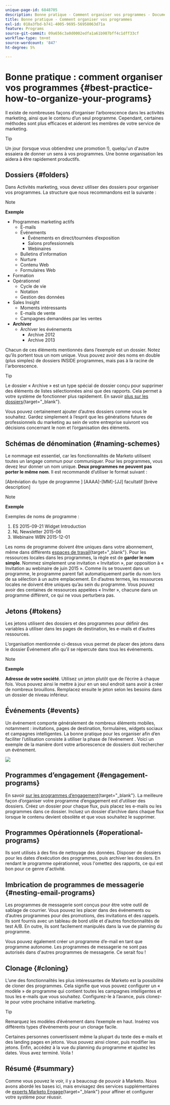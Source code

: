 ```yaml
---
unique-page-id: 6848705
description: Bonne pratique - Comment organiser vos programmes - Documents Marketo - Documentation du produit
title: Bonne pratique - Comment organiser vos programmes
exl-id: 018a3fbd-b741-4005-9695-56958063d71a
feature: Programs
source-git-commit: 09a656c3a0d0002edfa1a61b987bff4c1dff33cf
workflow-type: tm+mt
source-wordcount: '847'
ht-degree: 5%

---
```


# Bonne pratique : comment organiser vos programmes {#best-practice-how-to-organize-your-programs}

Il existe de nombreuses façons d’organiser l’arborescence dans les activités marketing, ainsi que le contenu d’un seul programme. Cependant, certaines méthodes sont plus efficaces et aideront les membres de votre service de marketing.

>[!TIP]
>
>Un jour (lorsque vous obtiendrez une promotion !), quelqu&#39;un d&#39;autre essaiera de donner un sens à vos programmes. Une bonne organisation les aidera à être rapidement productifs.

## Dossiers {#folders}

Dans Activités marketing, vous devez utiliser des dossiers pour organiser vos programmes. La structure que nous recommandons est la suivante :

>[!NOTE]
>
>**Exemple**
>
>* Programmes marketing actifs
>   * E-mails
>   * Événements
>     * Événements en direct/tournées d’exposition
>     * Salons professionnels
>     * Webinaires
>   * Bulletins d’information
>   * Nurture
>   * Contenu Web
>   * Formulaires Web
>* Formation
>* Opérationnel
>   * Cycle de vie
>   * Notation
>   * Gestion des données
>* Sales Insight
>   * Moments intéressants
>   * E-mails de vente
>   * Campagnes demandées par les ventes
>* **Archiver**
>   * Archiver les événements
>     * Archive 2012
>     * Archive 2013

Chacun de ces éléments mentionnés dans l’exemple est un dossier. Notez qu’ils portent tous un nom unique. Vous pouvez avoir des noms en double (plus simples) de dossiers INSIDE programmes, mais pas à la racine de l&#39;arborescence.

>[!TIP]
>
>Le dossier « Archive » est un type spécial de dossier conçu pour supprimer des éléments de listes sélectionnées ainsi que des rapports. Cela permet à votre système de fonctionner plus rapidement. En savoir [plus sur les dossiers](/help/marketo/product-docs/core-marketo-concepts/miscellaneous/understanding-folders.md){target="_blank"}.

Vous pouvez certainement ajouter d’autres dossiers comme vous le souhaitez. Gardez simplement à l’esprit que les générations futures de professionnels du marketing au sein de votre entreprise suivront vos décisions concernant le nom et l’organisation des éléments.

## Schémas de dénomination {#naming-schemes}

Le nommage est essentiel, car les fonctionnalités de Marketo utilisent toutes un langage commun pour communiquer. Pour les programmes, vous devez leur donner un nom unique. **Deux programmes ne peuvent pas porter le même nom**. Il est recommandé d’utiliser le format suivant :

[Abréviation du type de programme ] [AAAA]-[MM]-[JJ] facultatif [brève description]

>[!NOTE]
>
>**Exemple**
>
>Exemples de noms de programme :
>
>1. ES 2015-09-21 Widget Introduction
>1. NL Newsletter 2015-06
>1. Webinaire WBN 2015-12-01

Les noms de programme doivent être uniques dans votre abonnement, même dans différents [espaces de travail](/help/marketo/product-docs/administration/workspaces-and-person-partitions/understanding-workspaces-and-person-partitions.md){target="_blank"}.  Pour les ressources locales dans les programmes, la règle est de **garder le nom simple**. Nommez simplement une invitation « Invitation », par opposition à « Invitation au webinaire de juin 2015 ». Comme ils se trouvent dans un programme, le programme parent fait automatiquement partie du nom lors de sa sélection à un autre emplacement. En d’autres termes, les ressources locales ne doivent être uniques qu’au sein du programme. Vous pouvez avoir des centaines de ressources appelées « Inviter », chacune dans un programme différent, ce qui ne vous perturbera pas.

## Jetons {#tokens}

Les jetons utilisent des dossiers et des programmes pour définir des variables à utiliser dans les pages de destination, les e-mails et d’autres ressources.

L’organisation mentionnée ci-dessus vous permet de placer des jetons dans le dossier Événement afin qu’il se répercute dans tous les événements.

>[!NOTE]
>
>**Exemple**
>
>**Adresse de votre société**. Utilisez un jeton plutôt que de l’écrire à chaque fois. Vous pouvez ainsi le mettre à jour en un seul endroit sans avoir à créer de nombreux brouillons. Remplacez ensuite le jeton selon les besoins dans un dossier de niveau inférieur.

## Événements {#events}

Un événement comporte généralement de nombreux éléments mobiles, notamment : invitations, pages de destination, formulaires, widgets sociaux et campagnes intelligentes. La bonne pratique pour les organiser afin d’en faciliter l’utilisation consiste à utiliser la phase de l’événement . Voici un exemple de la manière dont votre arborescence de dossiers doit rechercher un événement.

![](assets/capture.png)

## Programmes d’engagement {#engagement-programs}

En savoir [sur les programmes d’engagement](/help/marketo/product-docs/email-marketing/drip-nurturing/creating-an-engagement-program/understanding-engagement-programs.md){target="_blank"}. La meilleure façon d’organiser votre programme d’engagement est d’utiliser des dossiers. Créez un dossier pour chaque flux, puis placez les e-mails ou les programmes dans ce dossier. Incluez un dossier d’archive dans chaque flux lorsque le contenu devient obsolète et que vous souhaitez le supprimer.

## Programmes Opérationnels {#operational-programs}

Ils sont utilisés à des fins de nettoyage des données. Disposer de dossiers pour les dates d’exécution des programmes, puis archiver les dossiers. En rendant le programme opérationnel, vous l&#39;omettez des rapports, ce qui est bon pour ce genre d&#39;activité.

## Imbrication de programmes de messagerie {#nesting-email-programs}

Les programmes de messagerie sont conçus pour être votre outil de sablage de courrier. Vous pouvez les placer dans des événements ou d’autres programmes pour des promotions, des invitations et des rappels. Ils sont fournis avec un tableau de bord utile et d’autres fonctionnalités de test A/B. En outre, ils sont facilement manipulés dans la vue de planning du programme.

Vous pouvez également créer un programme d’e-mail en tant que programme autonome. Les programmes de messagerie ne sont pas autorisés dans d&#39;autres programmes de messagerie. Ce serait fou !

## Clonage {#cloning}

L’une des fonctionnalités les plus intéressantes de Marketo est la possibilité de cloner des programmes. Cela signifie que vous pouvez configurer un « modèle » de programme qui contient toutes les campagnes intelligentes et tous les e-mails que vous souhaitez. Configurez-le à l’avance, puis clonez-le pour votre prochaine initiative marketing.

>[!TIP]
>
>Remarquez les modèles d’événement dans l’exemple en haut. Insérez vos différents types d’événements pour un clonage facile.

Certaines personnes convertissent même la plupart du texte des e-mails et des landing pages en jetons. Vous pouvez ainsi cloner, puis modifier les jetons. Enfin, accédez à la vue du planning du programme et ajustez les dates. Vous avez terminé. Voila !

## Résumé {#summary}

Comme vous pouvez le voir, il y a beaucoup de pouvoir à Marketo. Nous avons abordé les bases ici, mais envisagez des services supplémentaires de [experts Marketo Engage](https://business.adobe.com/fr/products/marketo/services-support.html){target="_blank"} pour affiner et configurer votre système pour réussir.
